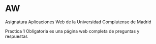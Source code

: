 # AW
Asignatura Aplicaciones Web de la Universidad Complutense de Madrid

Practica 1 Obligatoria es una página web completa de preguntas y respuestas
